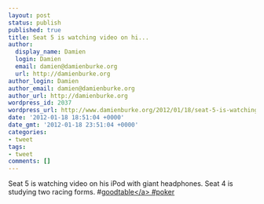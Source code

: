 ```yaml
---
layout: post
status: publish
published: true
title: Seat 5 is watching video on hi...
author:
  display_name: Damien
  login: Damien
  email: damien@damienburke.org
  url: http://damienburke.org
author_login: Damien
author_email: damien@damienburke.org
author_url: http://damienburke.org
wordpress_id: 2037
wordpress_url: http://www.damienburke.org/2012/01/18/seat-5-is-watching-video-on-hi/
date: '2012-01-18 18:51:04 +0000'
date_gmt: '2012-01-18 23:51:04 +0000'
categories:
- tweet
tags:
- tweet
comments: []
---
```

<p>Seat 5 is watching video on his iPod with giant headphones. Seat 4 is studying two racing forms. #<a href="http:&#47;&#47;search.twitter.com&#47;search?q=%23goodtable" class="aktt_hashtag">goodtable<&#47;a> #poker</p>
